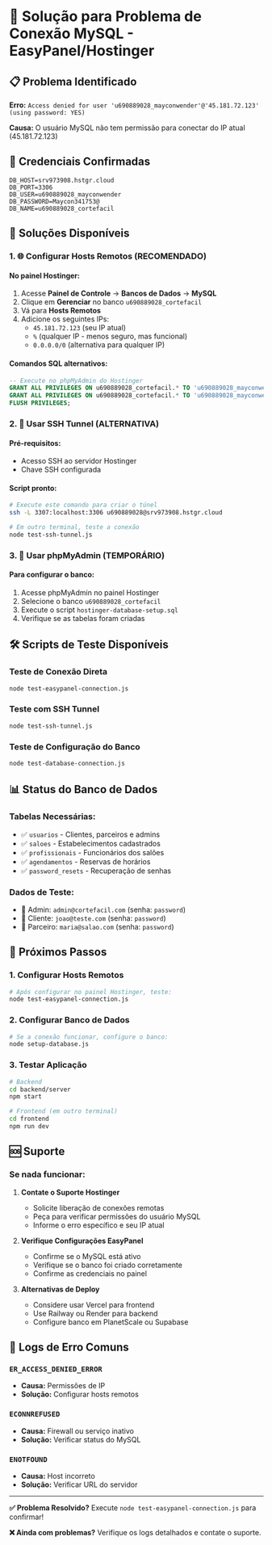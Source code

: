 # 🔧 Solução para Problema de Conexão MySQL - EasyPanel/Hostinger

## 📋 Problema Identificado

**Erro:** `Access denied for user 'u690889028_mayconwender'@'45.181.72.123' (using password: YES)`

**Causa:** O usuário MySQL não tem permissão para conectar do IP atual (45.181.72.123)

## 🎯 Credenciais Confirmadas

```env
DB_HOST=srv973908.hstgr.cloud
DB_PORT=3306
DB_USER=u690889028_mayconwender
DB_PASSWORD=Maycon341753@
DB_NAME=u690889028_cortefacil
```

## 🚀 Soluções Disponíveis

### 1. 🌐 Configurar Hosts Remotos (RECOMENDADO)

#### No painel Hostinger:
1. Acesse **Painel de Controle** → **Bancos de Dados** → **MySQL**
2. Clique em **Gerenciar** no banco `u690889028_cortefacil`
3. Vá para **Hosts Remotos**
4. Adicione os seguintes IPs:
   - `45.181.72.123` (seu IP atual)
   - `%` (qualquer IP - menos seguro, mas funcional)
   - `0.0.0.0/0` (alternativa para qualquer IP)

#### Comandos SQL alternativos:
```sql
-- Execute no phpMyAdmin do Hostinger
GRANT ALL PRIVILEGES ON u690889028_cortefacil.* TO 'u690889028_mayconwender'@'%' IDENTIFIED BY 'Maycon341753@';
GRANT ALL PRIVILEGES ON u690889028_cortefacil.* TO 'u690889028_mayconwender'@'45.181.72.123' IDENTIFIED BY 'Maycon341753@';
FLUSH PRIVILEGES;
```

### 2. 🔐 Usar SSH Tunnel (ALTERNATIVA)

#### Pré-requisitos:
- Acesso SSH ao servidor Hostinger
- Chave SSH configurada

#### Script pronto:
```bash
# Execute este comando para criar o túnel
ssh -L 3307:localhost:3306 u690889028@srv973908.hstgr.cloud

# Em outro terminal, teste a conexão
node test-ssh-tunnel.js
```

### 3. 📱 Usar phpMyAdmin (TEMPORÁRIO)

#### Para configurar o banco:
1. Acesse phpMyAdmin no painel Hostinger
2. Selecione o banco `u690889028_cortefacil`
3. Execute o script `hostinger-database-setup.sql`
4. Verifique se as tabelas foram criadas

## 🛠️ Scripts de Teste Disponíveis

### Teste de Conexão Direta
```bash
node test-easypanel-connection.js
```

### Teste com SSH Tunnel
```bash
node test-ssh-tunnel.js
```

### Teste de Configuração do Banco
```bash
node test-database-connection.js
```

## 📊 Status do Banco de Dados

### Tabelas Necessárias:
- ✅ `usuarios` - Clientes, parceiros e admins
- ✅ `saloes` - Estabelecimentos cadastrados
- ✅ `profissionais` - Funcionários dos salões
- ✅ `agendamentos` - Reservas de horários
- ✅ `password_resets` - Recuperação de senhas

### Dados de Teste:
- 👤 Admin: `admin@cortefacil.com` (senha: `password`)
- 👤 Cliente: `joao@teste.com` (senha: `password`)
- 👤 Parceiro: `maria@salao.com` (senha: `password`)

## 🔄 Próximos Passos

### 1. Configurar Hosts Remotos
```bash
# Após configurar no painel Hostinger, teste:
node test-easypanel-connection.js
```

### 2. Configurar Banco de Dados
```bash
# Se a conexão funcionar, configure o banco:
node setup-database.js
```

### 3. Testar Aplicação
```bash
# Backend
cd backend/server
npm start

# Frontend (em outro terminal)
cd frontend
npm run dev
```

## 🆘 Suporte

### Se nada funcionar:
1. **Contate o Suporte Hostinger**
   - Solicite liberação de conexões remotas
   - Peça para verificar permissões do usuário MySQL
   - Informe o erro específico e seu IP atual

2. **Verifique Configurações EasyPanel**
   - Confirme se o MySQL está ativo
   - Verifique se o banco foi criado corretamente
   - Confirme as credenciais no painel

3. **Alternativas de Deploy**
   - Considere usar Vercel para frontend
   - Use Railway ou Render para backend
   - Configure banco em PlanetScale ou Supabase

## 📝 Logs de Erro Comuns

### `ER_ACCESS_DENIED_ERROR`
- **Causa:** Permissões de IP
- **Solução:** Configurar hosts remotos

### `ECONNREFUSED`
- **Causa:** Firewall ou serviço inativo
- **Solução:** Verificar status do MySQL

### `ENOTFOUND`
- **Causa:** Host incorreto
- **Solução:** Verificar URL do servidor

---

**✅ Problema Resolvido?** Execute `node test-easypanel-connection.js` para confirmar!

**❌ Ainda com problemas?** Verifique os logs detalhados e contate o suporte.